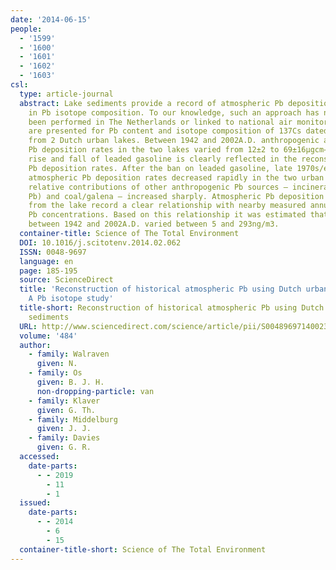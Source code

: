 ```yaml
---
date: '2014-06-15'
people:
  - '1599'
  - '1600'
  - '1601'
  - '1602'
  - '1603'
csl:
  type: article-journal
  abstract: Lake sediments provide a record of atmospheric Pb deposition and changes
    in Pb isotope composition. To our knowledge, such an approach has not previously
    been performed in The Netherlands or linked to national air monitoring data. Results
    are presented for Pb content and isotope composition of 137Cs dated lake sediments
    from 2 Dutch urban lakes. Between 1942 and 2002A.D. anthropogenic atmospheric
    Pb deposition rates in the two lakes varied from 12±2 to 69±16μgcm−2year−1. The
    rise and fall of leaded gasoline is clearly reflected in the reconstructed atmospheric
    Pb deposition rates. After the ban on leaded gasoline, late 1970s/early 1980s,
    atmospheric Pb deposition rates decreased rapidly in the two urban lakes and the
    relative contributions of other anthropogenic Pb sources — incinerator ash (industrial
    Pb) and coal/galena — increased sharply. Atmospheric Pb deposition rates inferred
    from the lake record a clear relationship with nearby measured annual mean air
    Pb concentrations. Based on this relationship it was estimated that air Pb concentrations
    between 1942 and 2002A.D. varied between 5 and 293ng/m3.
  container-title: Science of The Total Environment
  DOI: 10.1016/j.scitotenv.2014.02.062
  ISSN: 0048-9697
  language: en
  page: 185-195
  source: ScienceDirect
  title: 'Reconstruction of historical atmospheric Pb using Dutch urban lake sediments:
    A Pb isotope study'
  title-short: Reconstruction of historical atmospheric Pb using Dutch urban lake
    sediments
  URL: http://www.sciencedirect.com/science/article/pii/S0048969714002368
  volume: '484'
  author:
    - family: Walraven
      given: N.
    - family: Os
      given: B. J. H.
      non-dropping-particle: van
    - family: Klaver
      given: G. Th.
    - family: Middelburg
      given: J. J.
    - family: Davies
      given: G. R.
  accessed:
    date-parts:
      - - 2019
        - 11
        - 1
  issued:
    date-parts:
      - - 2014
        - 6
        - 15
  container-title-short: Science of The Total Environment
---
```

